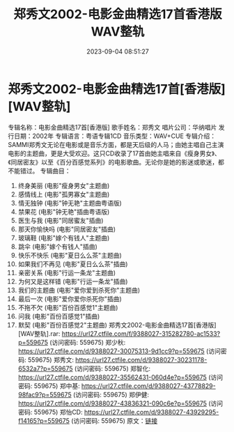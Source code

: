 ﻿---
title: 郑秀文2002-电影金曲精选17首香港版WAV整轨
date: 2023-09-04 08:51:27
categories: WAV车载音乐、镜像
tags: 华语中文
---
# 郑秀文2002-电影金曲精选17首[香港版][WAV整轨]

专辑名称：电影金曲精选17首[香港版]
歌手姓名：郑秀文
唱片公司：华纳唱片
发行日期：2002年
专辑语言：粤语专辑1CD
音乐类型：WAV+CUE
专辑介绍：
SAMMI郑秀文无论在电影或是音乐方面，都是天后级的人马；由她主唱自己主演电影的主题曲，更是大受欢迎。这只CD收录了17首由她主唱来自《瘦身男女》、《同居密友》以至《百分百感觉系列》的电影歌曲。无论你是她的影迷或歌迷，都不能错过。
专辑曲目：
01. 终身美丽 (电影"瘦身男女"主题曲)
02. 感情线上 (电影"孤男寡女"主题曲)
03. 情无独钟 (电影"钟无艳"主题曲粤语版)
04. 禁果花 (电影"钟无艳"插曲粤语版)
05. 医生与我 (电影"同居蜜友"插曲)
06. 那天你愉快吗 (电影"同居密友"插曲)
07. 玻璃鞋 (电影"嫁个有钱人"主题曲)
08. 跳伞 (电影"嫁个有钱人"插曲)
09. 快乐不快乐 (电影"夏日么么茶"主题曲)
10. 如果我们不再见 (电影"夏日么么茶"插曲)
11. 亲密关系 (电影"行运一条龙"主题曲)
12. 为何又是这样错 (电影"行运一条龙"插曲)
13. 我们的主题曲 (电影"爱你爱到杀死你"主题曲)
14. 最后一次 (电影"爱你爱你杀死你"插曲)
15. 不拖不欠 (电影"百份百感觉1"主题曲)
16. 问我 (电影"百份百感觉1"插曲)
17. 默契 (电影"百份百感觉2"主题曲)
郑秀文2002-电影金曲精选17首[香港版][WAV整轨].rar: https://url27.ctfile.com/f/9388027-315282780-ac1533?p=559675
(访问密码: 559675)
郑少秋: https://url27.ctfile.com/d/9388027-30075313-9d1cc9?p=559675
(访问密码: 559675)
郑秀文: https://url27.ctfile.com/d/9388027-30231178-6532a7?p=559675
(访问密码: 559675)
郑智化: https://url27.ctfile.com/d/9388027-35562431-060d4e?p=559675
(访问密码: 559675)
郑中基: https://url27.ctfile.com/d/9388027-43778829-98fac9?p=559675
(访问密码: 559675)
郑伊健: https://url27.ctfile.com/d/9388027-43836321-090c6e?p=559675
(访问密码: 559675)
郑怡CD: https://url27.ctfile.com/d/9388027-43929295-f14165?p=559675
(访问密码: 559675)
原文：[链接](https://blog.sina.com.cn/s/blog_1647c7e76010313bx.html)